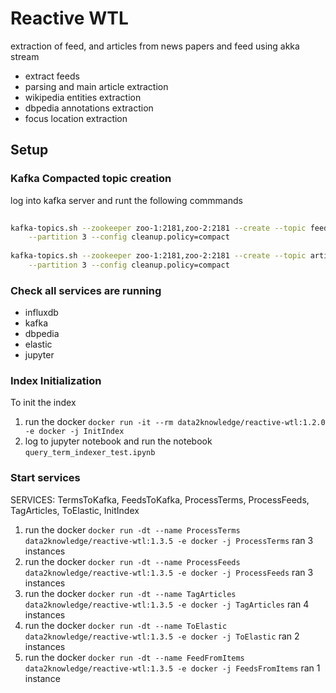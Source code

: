 # Reactive WTL

extraction of feed, and articles from news papers and feed using akka stream

- extract feeds
- parsing and main article extraction
- wikipedia entities extraction
- dbpedia annotations extraction
- focus location extraction

## Setup

### Kafka Compacted topic creation

log into kafka server and runt the following commmands

```bash
    
kafka-topics.sh --zookeeper zoo-1:2181,zoo-2:2181 --create --topic feed_items --replication-factor 2 \
    --partition 3 --config cleanup.policy=compact
    
kafka-topics.sh --zookeeper zoo-1:2181,zoo-2:2181 --create --topic articles --replication-factor 2 \
    --partition 3 --config cleanup.policy=compact

```

### Check all services are running

- influxdb
- kafka
- dbpedia
- elastic
- jupyter

### Index Initialization
To init the index 

1. run the docker `docker run -it --rm data2knowledge/reactive-wtl:1.2.0 -e docker -j InitIndex`
2. log to jupyter notebook and run the notebook `query_term_indexer_test.ipynb`

### Start services

SERVICES: TermsToKafka, FeedsToKafka, ProcessTerms, ProcessFeeds, TagArticles, ToElastic, InitIndex

1. run the docker `docker run -dt --name ProcessTerms data2knowledge/reactive-wtl:1.3.5 -e docker -j ProcessTerms` ran 3 instances
2. run the docker `docker run -dt --name ProcessFeeds data2knowledge/reactive-wtl:1.3.5 -e docker -j ProcessFeeds` ran 3 instances
3. run the docker `docker run -dt --name TagArticles data2knowledge/reactive-wtl:1.3.5 -e docker -j TagArticles` ran 4 instances
4. run the docker `docker run -dt --name ToElastic data2knowledge/reactive-wtl:1.3.5 -e docker -j ToElastic` ran 2 instances
5. run the docker `docker run -dt --name FeedFromItems data2knowledge/reactive-wtl:1.3.5 -e docker -j FeedsFromItems` ran 1 instance 